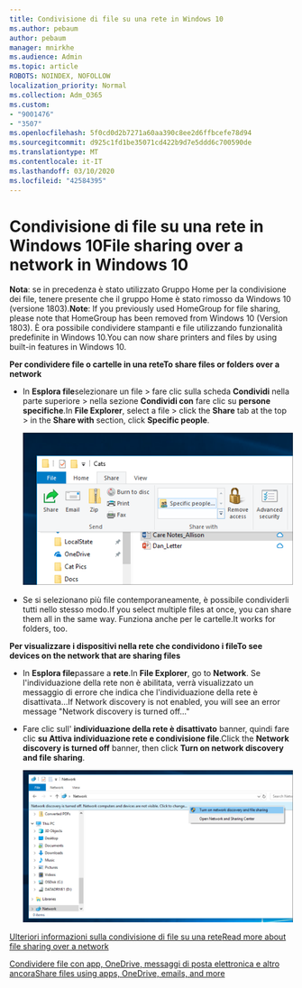 ```yaml
---
title: Condivisione di file su una rete in Windows 10
ms.author: pebaum
author: pebaum
manager: mnirkhe
ms.audience: Admin
ms.topic: article
ROBOTS: NOINDEX, NOFOLLOW
localization_priority: Normal
ms.collection: Adm_O365
ms.custom:
- "9001476"
- "3507"
ms.openlocfilehash: 5f0cd0d2b7271a60aa390c8ee2d6ffbcefe78d94
ms.sourcegitcommit: d925c1fd1be35071cd422b9d7e5ddd6c700590de
ms.translationtype: MT
ms.contentlocale: it-IT
ms.lasthandoff: 03/10/2020
ms.locfileid: "42584395"
---
```

# <a name="file-sharing-over-a-network-in-windows-10"></a><span data-ttu-id="ba021-102">Condivisione di file su una rete in Windows 10</span><span class="sxs-lookup"><span data-stu-id="ba021-102">File sharing over a network in Windows 10</span></span>

<span data-ttu-id="ba021-103">**Nota**: se in precedenza è stato utilizzato Gruppo Home per la condivisione dei file, tenere presente che il gruppo Home è stato rimosso da Windows 10 (versione 1803).</span><span class="sxs-lookup"><span data-stu-id="ba021-103">**Note**: If you previously used HomeGroup for file sharing, please note that HomeGroup has been removed from Windows 10 (Version 1803).</span></span> <span data-ttu-id="ba021-104">È ora possibile condividere stampanti e file utilizzando funzionalità predefinite in Windows 10.</span><span class="sxs-lookup"><span data-stu-id="ba021-104">You can now share printers and files by using built-in features in Windows 10.</span></span>

<span data-ttu-id="ba021-105">**Per condividere file o cartelle in una rete**</span><span class="sxs-lookup"><span data-stu-id="ba021-105">**To share files or folders over a network**</span></span>

- <span data-ttu-id="ba021-106">In **Esplora file**selezionare un file > fare clic sulla scheda **Condividi** nella parte superiore > nella sezione **Condividi con** fare clic su **persone specifiche**.</span><span class="sxs-lookup"><span data-stu-id="ba021-106">In **File Explorer**, select a file > click the **Share** tab at the top > in the **Share with** section, click **Specific people**.</span></span>

    ![Condivisione di un file con persone specifiche.](media/share-with-specific-people.png)
          
- <span data-ttu-id="ba021-108">Se si selezionano più file contemporaneamente, è possibile condividerli tutti nello stesso modo.</span><span class="sxs-lookup"><span data-stu-id="ba021-108">If you select multiple files at once, you can share them all in the same way.</span></span> <span data-ttu-id="ba021-109">Funziona anche per le cartelle.</span><span class="sxs-lookup"><span data-stu-id="ba021-109">It works for folders, too.</span></span>

<span data-ttu-id="ba021-110">**Per visualizzare i dispositivi nella rete che condividono i file**</span><span class="sxs-lookup"><span data-stu-id="ba021-110">**To see devices on the network that are sharing files**</span></span>

- <span data-ttu-id="ba021-111">In **Esplora file**passare a **rete**.</span><span class="sxs-lookup"><span data-stu-id="ba021-111">In **File Explorer**, go to **Network**.</span></span> <span data-ttu-id="ba021-112">Se l'individuazione della rete non è abilitata, verrà visualizzato un messaggio di errore che indica che l'individuazione della rete è disattivata...</span><span class="sxs-lookup"><span data-stu-id="ba021-112">If Network discovery is not enabled, you will see an error message "Network discovery is turned off..."</span></span>

- <span data-ttu-id="ba021-113">Fare clic sull' **individuazione della rete è disattivato** banner, quindi fare clic **su Attiva individuazione rete e condivisione file**.</span><span class="sxs-lookup"><span data-stu-id="ba021-113">Click the **Network discovery is turned off** banner, then click **Turn on network discovery and file sharing**.</span></span>

    ![Abilitare l'individuazione della rete e la condivisione di file.](media/turn-on-network-discovery.png)

[<span data-ttu-id="ba021-115">Ulteriori informazioni sulla condivisione di file su una rete</span><span class="sxs-lookup"><span data-stu-id="ba021-115">Read more about file sharing over a network</span></span>](https://support.microsoft.com/help/4092694/windows-10-file-sharing-over-a-network)

[<span data-ttu-id="ba021-116">Condividere file con app, OneDrive, messaggi di posta elettronica e altro ancora</span><span class="sxs-lookup"><span data-stu-id="ba021-116">Share files using apps, OneDrive, emails, and more</span></span>](https://support.microsoft.com/help/4027674/windows-10-share-files-in-file-explorer)
